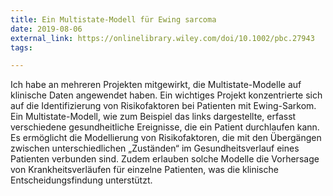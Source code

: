 ```yaml
---
title: Ein Multistate-Modell für Ewing sarcoma
date: 2019-08-06
external_link: https://onlinelibrary.wiley.com/doi/10.1002/pbc.27943
tags:

---
```


Ich habe an mehreren Projekten mitgewirkt, die Multistate-Modelle auf klinische Daten angewendet haben. Ein wichtiges Projekt konzentrierte sich auf die Identifizierung von Risikofaktoren bei Patienten mit Ewing-Sarkom. Ein Multistate-Modell, wie zum Beispiel das links dargestellte, erfasst verschiedene gesundheitliche Ereignisse, die ein Patient durchlaufen kann. Es ermöglicht die Modellierung von Risikofaktoren, die mit den Übergängen zwischen unterschiedlichen „Zuständen“ im Gesundheitsverlauf eines Patienten verbunden sind. Zudem erlauben solche Modelle die Vorhersage von Krankheitsverläufen für einzelne Patienten, was die klinische Entscheidungsfindung unterstützt.

<!--more-->
